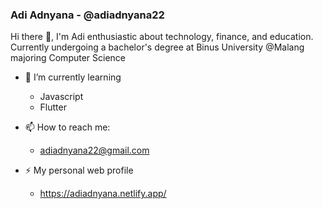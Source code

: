 ### Adi Adnyana - @adiadnyana22

Hi there 👋, I'm Adi enthusiastic about technology, finance, and education.<br>
Currently undergoing a bachelor's degree at Binus University @Malang majoring Computer Science

- 🌱 I’m currently learning 
  - Javascript
  - Flutter
 
- 📫 How to reach me:
  - adiadnyana22@gmail.com

- ⚡ My personal web profile
  - https://adiadnyana.netlify.app/


